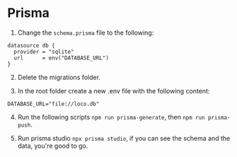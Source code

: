 # Prisma

1. Change the `schema.prisma` file to the following:

```
datasource db {
  provider = "sqlite"
  url      = env("DATABASE_URL")
}
```

2. Delete the migrations folder.

3. In the root folder create a new .env file with the following content:

```
DATABASE_URL="file://loco.db"
```

4. Run the following scripts `npm run prisma-generate`, then `npm run prisma-push`.

5. Run prisma studio `npx prisma studio`, if you can see the schema and the data, you're good to go.
